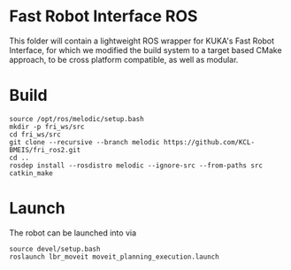 # Fast Robot Interface ROS

This folder will contain a lightweight ROS wrapper for KUKA's Fast Robot Interface, for which we modified the build system to a target based CMake approach, to be cross platform compatible, as well as modular.

# Build

```shell
source /opt/ros/melodic/setup.bash
mkdir -p fri_ws/src
cd fri_ws/src
git clone --recursive --branch melodic https://github.com/KCL-BMEIS/fri_ros2.git
cd ..
rosdep install --rosdistro melodic --ignore-src --from-paths src
catkin_make
```

# Launch
The robot can be launched into via
```
source devel/setup.bash
roslaunch lbr_moveit moveit_planning_execution.launch
```

